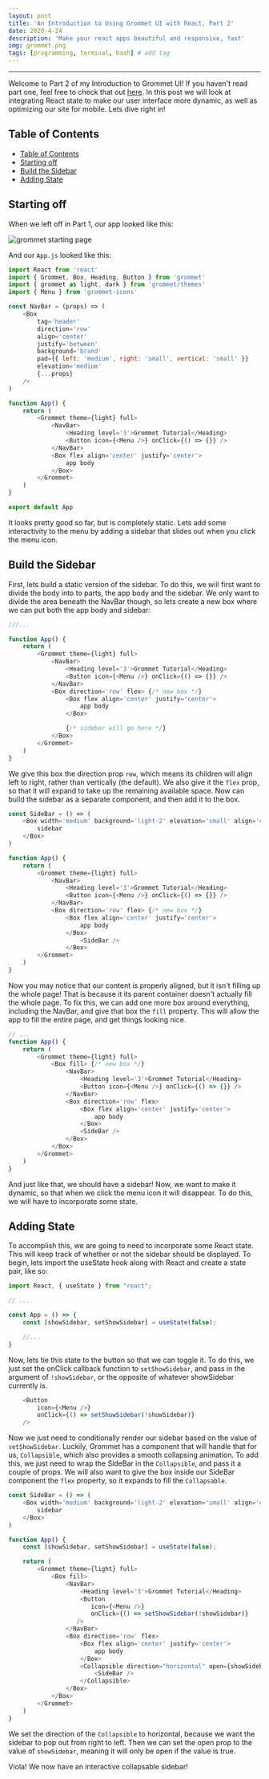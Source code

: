 ```yaml
---
layout: post
title: 'An Introduction to Using Grommet UI with React, Part 2'
date: 2020-4-24
description: 'Make your react apps beautiful and responsive, fast'
img: grommet.png
tags: [programming, terminal, bash] # add tag
---
```


---

Welcome to Part 2 of my Introduction to Grommet UI! If you haven't read part one, feel free to check that out [here](https://shanelonergan.github.io/grommet/). In this post we will look at integrating React state to make our user interface more dynamic, as well as optimizing our site for mobile. Lets dive right in!

## Table of Contents

- [Table of Contents](#table-of-contents)
- [Starting off](#starting-off)
- [Build the Sidebar](#build-the-sidebar)
- [Adding State](#adding-state)

## Starting off

When we left off in Part 1, our app looked like this:

![grommet starting page](../assets/img/grommet-starting-page.png)

And our `App.js` looked like this:

```js
import React from 'react'
import { Grommet, Box, Heading, Button } from 'grommet'
import { grommet as light, dark } from 'grommet/themes'
import { Menu } from 'grommet-icons'

const NavBar = (props) => (
    <Box
        tag='header'
        direction='row'
        align='center'
        justify='between'
        background='brand'
        pad={{ left: 'medium', right: 'small', vertical: 'small' }}
        elevation='medium'
        {...props}
    />
)

function App() {
    return (
        <Grommet theme={light} full>
            <NavBar>
                <Heading level='3'>Grommet Tutorial</Heading>
                <Button icon={<Menu />} onClick={() => {}} />
            </NavBar>
            <Box flex align='center' justify='center'>
                app body
            </Box>
        </Grommet>
    )
}

export default App
```

It looks pretty good so far, but is completely static. Lets add some interactivity to the menu by adding a sidebar that slides out when you click the menu icon.

## Build the Sidebar

First, lets build a static version of the sidebar. To do this, we will first want to divide the body into to parts, the app body and the sidebar. We only want to divide the area beneath the NavBar though, so lets create a new box where we can put both the app body and sidebar:

```js
///...

function App() {
    return (
        <Grommet theme={light} full>
            <NavBar>
                <Heading level='3'>Grommet Tutorial</Heading>
                <Button icon={<Menu />} onClick={() => {}} />
            </NavBar>
            <Box direction='row' flex> {/* new box */}
                <Box flex align='center' justify='center'>
                    app body
                </Box>

                {/* sidebar will go here */}
            </Box>
        </Grommet>
    )
}
```

We give this box the direction prop `row`, which means its children will align left to right, rather than vertically (the default). We also give it the `flex` prop, so that it will expand to take up the remaining available space. Now can build the sidebar as a separate component, and then add it to the box.

```js
const SideBar = () => (
	<Box width='medium' background='light-2' elevation='small' align='center' justify='center'>
		sidebar
	</Box>
)

function App() {
    return (
        <Grommet theme={light} full>
            <NavBar>
                <Heading level='3'>Grommet Tutorial</Heading>
                <Button icon={<Menu />} onClick={() => {}} />
            </NavBar>
            <Box direction='row' flex> {/* new box */}
                <Box flex align='center' justify='center'>
                    app body
                </Box>
                    <SideBar />
                </Box>
        </Grommet>
    )
}
```

Now you may notice that our content is properly aligned, but it isn't filling up the whole page! That is because it its parent container doesn't actually fill the whole page. To fix this, we can add one more box around everything, including the NavBar, and give that box the `fill` property. This will allow the app to fill the entire page, and get things looking nice.

```js
// ...
function App() {
    return (
        <Grommet theme={light} full>
            <Box fill> {/* new box */}
                <NavBar>
                    <Heading level='3'>Grommet Tutorial</Heading>
                    <Button icon={<Menu />} onClick={() => {}} />
                </NavBar>
                <Box direction='row' flex>
                    <Box flex align='center' justify='center'>
                        app body
                    </Box>
                    <SideBar />
                </Box>
            </Box>
        </Grommet>
    )
}
```

And just like that, we should have a sidebar! Now, we want to make it dynamic, so that when we click the menu icon it will disappear. To do this, we will have to incorporate some state.

## Adding State

To accomplish this, we are going to need to incorporate some React state. This will keep track of whether or not the sidebar should be displayed. To begin, lets import the useState hook along with React and create a state pair, like so:

```js
import React, { useState } from "react";

// ...

const App = () => {
    const [showSidebar, setShowSidebar] = useState(false);

    //...
}
```

Now, lets tie this state to the button so that we can toggle it. To do this, we just set the onClick callback function to `setShowSidebar`, and pass in the argument of `!showSidebar`, or the opposite of whatever showSidebar currently is.

```js
    <Button
        icon={<Menu />}
        onClick={() => setShowSidebar(!showSidebar)}
    />
```

Now we just need to conditionally render our sidebar based on the value of `setShowSidebar`. Luckily, Grommet has a component that will handle that for us, `Collapsible`, which also provides a smooth collapsing animation. To add this, we just need to wrap the SideBar in the `Collapsible`, and pass it a couple of props. We will also want to give the box inside our SideBar component the `flex` property, so it expands to fill the `Collapsable`.

```js
const SideBar = () => (
    <Box width='medium' background='light-2' elevation='small' align='center' justify='center' flex> {/* added flex */}
        sidebar
    </Box>
)

function App() {
    const [showSidebar, setShowSidebar] = useState(false);

    return (
        <Grommet theme={light} full>
            <Box fill>
                <NavBar>
                    <Heading level='3'>Grommet Tutorial</Heading>
                    <Button
                       icon={<Menu />}
                       onClick={() => setShowSidebar(!showSidebar)}
                   />
                </NavBar>
                <Box direction='row' flex>
                    <Box flex align='center' justify='center'>
                        app body
                    </Box>
                    <Collapsible direction="horizontal" open={showSidebar}>
                        <SideBar />
                    </Collapsible>
                </Box>
            </Box>
        </Grommet>
    )
}
```

We set the direction of the `Collapsible` to horizontal, because we want the sidebar to pop out from right to left. Then we can set the open prop to the value of `showSidebar`, meaning it will only be open if the value is true.

Viola! We now have an interactive collapsable sidebar!
